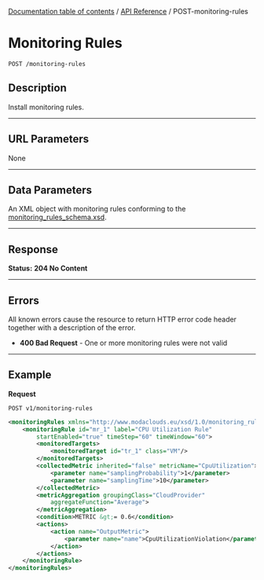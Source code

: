 [Documentation table of contents](../../TOC.md) / [API Reference](../../api.md) / POST-monitoring-rules

# Monitoring Rules

	POST /monitoring-rules

## Description
Install monitoring rules.

***

## URL Parameters

None

***

## Data Parameters

An XML object with monitoring rules conforming to the [monitoring_rules_schema.xsd][].

***

## Response

**Status:** **204 No Content**

***

## Errors

All known errors cause the resource to return HTTP error code header together with a description of the error.

* **400 Bad Request** - One or more monitoring rules were not valid

***

## Example
**Request**

	POST v1/monitoring-rules


``` xml
<monitoringRules xmlns="http://www.modaclouds.eu/xsd/1.0/monitoring_rules_schema">
	<monitoringRule id="mr_1" label="CPU Utilization Rule"
		startEnabled="true" timeStep="60" timeWindow="60">
		<monitoredTargets>
			<monitoredTarget id="tr_1" class="VM"/>
		</monitoredTargets>
		<collectedMetric inherited="false" metricName="CpuUtilization">
			<parameter name="samplingProbability">1</parameter>
			<parameter name="samplingTime">10</parameter>
		</collectedMetric>
		<metricAggregation groupingClass="CloudProvider"
			aggregateFunction="Average">
		</metricAggregation>
		<condition>METRIC &gt;= 0.6</condition>
		<actions>
			<action name="OutputMetric">
				<parameter name="name">CpuUtilizationViolation</parameter>
			</action>
		</actions>
	</monitoringRule>
</monitoringRules>
```

[monitoring_rules_schema.xsd]: https://github.com/deib-polimi/modaclouds-qos-models/blob/master/metamodels/monitoringrules/monitoring_rules_schema.xsd